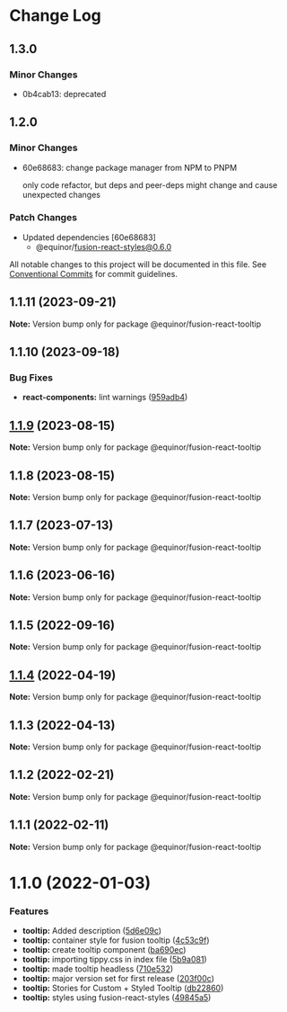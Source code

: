 # Change Log

## 1.3.0

### Minor Changes

- 0b4cab13: deprecated

## 1.2.0

### Minor Changes

- 60e68683: change package manager from NPM to PNPM

  only code refactor, but deps and peer-deps might change and cause unexpected changes

### Patch Changes

- Updated dependencies [60e68683]
  - @equinor/fusion-react-styles@0.6.0

All notable changes to this project will be documented in this file.
See [Conventional Commits](https://conventionalcommits.org) for commit guidelines.

## 1.1.11 (2023-09-21)

**Note:** Version bump only for package @equinor/fusion-react-tooltip

## 1.1.10 (2023-09-18)

### Bug Fixes

- **react-components:** lint warnings ([959adb4](https://github.com/equinor/fusion-react-components/commit/959adb4f470016f3873733ad60a9317023d3b5a1))

## [1.1.9](https://github.com/equinor/fusion-react-components/compare/@equinor/fusion-react-tooltip@1.1.8...@equinor/fusion-react-tooltip@1.1.9) (2023-08-15)

**Note:** Version bump only for package @equinor/fusion-react-tooltip

## 1.1.8 (2023-08-15)

**Note:** Version bump only for package @equinor/fusion-react-tooltip

## 1.1.7 (2023-07-13)

**Note:** Version bump only for package @equinor/fusion-react-tooltip

## 1.1.6 (2023-06-16)

**Note:** Version bump only for package @equinor/fusion-react-tooltip

## 1.1.5 (2022-09-16)

**Note:** Version bump only for package @equinor/fusion-react-tooltip

## [1.1.4](https://github.com/equinor/fusion-react-components/compare/@equinor/fusion-react-tooltip@1.1.3...@equinor/fusion-react-tooltip@1.1.4) (2022-04-19)

**Note:** Version bump only for package @equinor/fusion-react-tooltip

## 1.1.3 (2022-04-13)

**Note:** Version bump only for package @equinor/fusion-react-tooltip

## 1.1.2 (2022-02-21)

**Note:** Version bump only for package @equinor/fusion-react-tooltip

## 1.1.1 (2022-02-11)

**Note:** Version bump only for package @equinor/fusion-react-tooltip

# 1.1.0 (2022-01-03)

### Features

- **tooltip:** Added description ([5d6e09c](https://github.com/equinor/fusion-react-components/commit/5d6e09cf0af94625df15977586662b42605afb9d))
- **tooltip:** container style for fusion tooltip ([4c53c9f](https://github.com/equinor/fusion-react-components/commit/4c53c9f4b4747579b2689bba44f2b9ea10699c21))
- **tooltip:** create tooltip component ([ba690ec](https://github.com/equinor/fusion-react-components/commit/ba690ecf8e7f68d7970a2848502d2f16de051bfc))
- **tooltip:** importing tippy.css in index file ([5b9a081](https://github.com/equinor/fusion-react-components/commit/5b9a081cac6a8e752900d1eaea8a74ea9252c5ee))
- **tooltip:** made tooltip headless ([710e532](https://github.com/equinor/fusion-react-components/commit/710e53237434a77e2448cce9f747c38502932b22))
- **tooltip:** major version set for first release ([203f00c](https://github.com/equinor/fusion-react-components/commit/203f00c9f9b40510efbea4cb2de8875adbb3c5a1))
- **tooltip:** Stories for Custom + Styled Tooltip ([db22860](https://github.com/equinor/fusion-react-components/commit/db228600e0722aaa7ce02f11aab5fb9d7978e86e))
- **tooltip:** styles using fusion-react-styles ([49845a5](https://github.com/equinor/fusion-react-components/commit/49845a57d17619ec17112c46cd934f59506e00ec))
